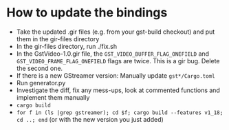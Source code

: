 # How to update the bindings

  * Take the updated .gir files (e.g. from your gst-build checkout) and put
    them in the gir-files directory
  * In the gir-files directory, run ./fix.sh
  * In the GstVideo-1.0.gir file, the `GST_VIDEO_BUFFER_FLAG_ONEFIELD` and
    `GST_VIDEO_FRAME_FLAG_ONEFIELD` flags are twice. This is a gir bug. Delete
    the second one.
  * If there is a new GStreamer version: Manually update `gst*/Cargo.toml`
  * Run generator.py
  * Investigate the diff, fix any mess-ups, look at commented functions and
    implement them manually
  * `cargo build`
  * `for f in (ls |grep gstreamer); cd $f; cargo build --features v1_18; cd ..; end`
     (or with the new version you just added)
